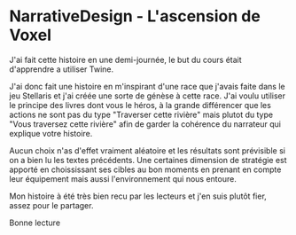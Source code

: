 # NarrativeDesign - L'ascension de Voxel

J'ai fait cette histoire en une demi-journée, le but du cours était d'apprendre a utiliser Twine.

J'ai donc fait une histoire en m'inspirant d'une race que j'avais faite dans le jeu Stellaris et j'ai créée une sorte de génèse à cette race.
J'ai voulu utiliser le principe des livres dont vous le héros, à la grande différencer que les actions ne sont pas du type "Traverser cette rivière" mais plutot du type "Vous traversez cette rivière" afin de garder la cohérence du narrateur qui explique votre histoire.

Aucun choix n'as d'effet vraiment aléatoire et les résultats sont prévisible si on a bien lu les textes précédents. Une certaines dimension de stratégie est apporté en choississant ses cibles au bon moments en prenant en compte leur équipement mais aussi l'environnement qui nous entoure.

Mon histoire à été très bien recu par les lecteurs et j'en suis plutôt fier, assez pour le partager.

Bonne lecture
